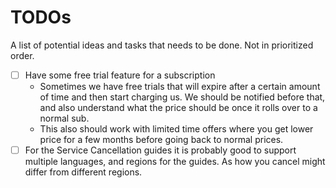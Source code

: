 # TODOs
A list of potential ideas and tasks that needs to be done. Not in prioritized order.

- [ ] Have some free trial feature for a subscription
  - Sometimes we have free trials that will expire after a certain amount of time and then start charging us. We should be notified before that, and also understand what the price should be once it rolls over to a normal sub.
  - This also should work with limited time offers where you get lower price for a few months before going back to normal prices.
- [ ]  For the Service Cancellation guides it is probably good to support multiple languages, and regions for the guides. As how you cancel might differ from different regions.